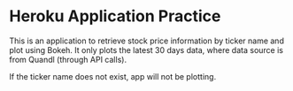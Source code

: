 # Heroku Application Practice
This is an application to retrieve stock price information by ticker name and plot using Bokeh. It only plots the latest 30 days data, where data source is from Quandl (through API calls).

If the ticker name does not exist, app will not be plotting.
